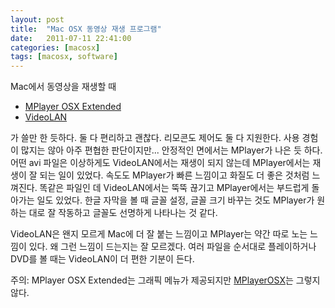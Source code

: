 ```yaml
---
layout: post
title:  "Mac OSX 동영상 재생 프로그램"
date:   2011-07-11 22:41:00
categories: [macosx]
tags: [macosx, software]
---
```


Mac에서 동영상을 재생할 때

- [MPlayer OSX Extended](http://www.mplayerosx.ch/)
- [VideoLAN](http://www.videolan.org/)

가 쓸만 한 듯하다. 둘 다 편리하고 괜찮다. 리모콘도 제어도 둘 다 지원한다. 사용 경험이 많지는 않아 아주 편협한 판단이지만... 안정적인 면에서는 MPlayer가 나은 듯 하다. 어떤 avi 파일은 이상하게도 VideoLAN에서는 재생이 되지 않는데 MPlayer에서는 재생이 잘 되는 일이 있었다. 속도도 MPlayer가 빠른 느낌이고 화질도 더 좋은 것처럼 느껴진다. 똑같은 파일인 데 VideoLAN에서는 뚝뚝 끊기고 MPlayer에서는 부드럽게 돌아가는 일도 있었다. 한글 자막을 볼 때 글꼴 설정, 글꼴 크기 바꾸는 것도 MPlayer가 원하는 대로 잘 작동하고 글꼴도 선명하게 나타나는 것 같다.   

VideoLAN은 왠지 모르게 Mac에 더 잘 붙는 느낌이고 MPlayer는 약간 따로 노는 느낌이 있다. 왜 그런 느낌이 드는지는 잘 모르겠다. 여러 파일을 순서대로 플레이하거나 DVD를 볼 때는 VideoLAN이 더 편한 기분이 든다.

주의: MPlayer OSX Extended는 그래픽 메뉴가 제공되지만 [MPlayerOSX](http://mplayerosx.sourceforge.net/)는  그렇지 않다.
